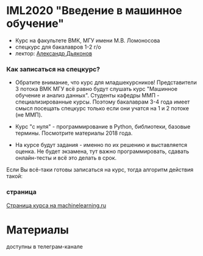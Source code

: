 # IML2020 "Введение в машинное обучение"
* Курс на факультете ВМК, МГУ имени М.В. Ломоносова
* спецкурс для бакалавров 1-2 г/о
* лектор: [Александр Дьяконов](https://dyakonov.org/ag/)

### Как записаться на спецкурс?

* Обратите внимание, что курс для младшекурсников!
Представители 3 потока ВМК МГУ всё равно будут слушать курс "Машинное обучение и анализ данных". Студенты кафедры ММП - специализированные курсы. Поэтому бакалаврам 3-4 года имеет смысл посещать спецкурс только если они учатся на 1 и 2 потоке (не ММП).

* Курс "с нуля" - программирование в Python, библиотеки, базовые термины. Посмотрите материалы 2018 года.

* На курсе будут задания - именно по их решению и выставляется оценка. Не будет экзамена, тут важно программировать, сдавать онлайн-тесты и всё это делать в срок.

Если Вы всё-таки готовы записаться на курс, тогда алгоритм действия такой:



### страница
[Страница курса на machinelearning.ru](http://www.machinelearning.ru/wiki/index.php?title=Введение_в_машинное_обучение)

# Материалы

доступны в телеграм-канале
